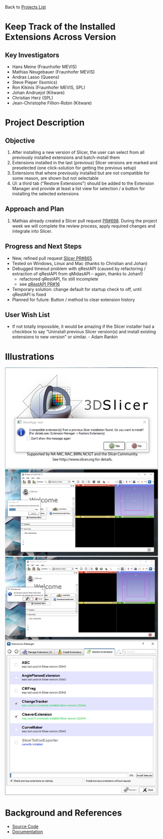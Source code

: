 Back to [Projects List](../../README.md#ProjectsList)

# Keep Track of the Installed Extensions Across Version

## Key Investigators

- Hans Meine (Fraunhofer MEVIS)
- Mathias Neugebauer (Fraunhofer MEVIS)
- Andras Lasso (Queens)
- Steve Pieper (Isomics)
- Ron Kikinis (Fraunhofer MEVIS, SPL)
- Johan Andruejol (Kitware)
- Christian Herz (SPL)
- Jean-Christophe Fillion-Robin (Kitware)

# Project Description

## Objective

1. After installing a new version of Slicer, the user can select from all previously installed extensions
   and batch-install them
1. Extensions installed in the last (previous) Slicer versions are marked and preselected
   (one click-solution for getting the previous setup)
1. Extensions that where previously installed but are not compatible for some reason, are shown but not selectable
1. UI: a third tab ("Restore Extensions") should be added to the Extension Manager and provide at least a list
   view for selection / a button for installing the selected extensions

## Approach and Plan

1. Mathias already created a Slicer pull request [PR#698](https://github.com/Slicer/Slicer/pull/698). During the project week
   we will complete the review process, apply required changes and integrate into Slicer.

## Progress and Next Steps

- New, refined pull request [Slicer PR#865](https://github.com/Slicer/Slicer/pull/865)
- Tested on Windows, Linux and Mac (thanks to Christian and Johan)
- Debugged timeout problem with qRestAPI (caused by refactoring /
  extraction of qRestAPI from qMidasAPI – again, thanks to Johan!)
  - refactored qRestAPI, fix still incomplete
  - see [qRestAPI PR#16](https://github.com/commontk/qRestAPI/pull/16)
- Temporary solution: change default for startup check to off, until
  qRestAPI is fixed
- Planned for future: Button / method to clear extension history

## User Wish List
* If not totally impossible, it would be amazing if the Slicer installer had a checkbox to say "Uninstall previous Slicer version(s) and install existing extensions to new version" or similar. - Adam Rankin

# Illustrations

<!--Add pictures and links to videos that demonstrate what has been accomplished.-->

![](1_Extension_check_on_startup.png)
![](2_Extension_installation_progress_startup.png)
![](3_Restart_confirm_after_extension_installation_on_startup.png)
![](4_Extension_restore_widget_interface.png)


# Background and References

<!--Use this space for information that may help people better understand your project, like links to papers, source code, or data.-->

- [Source Code](https://github.com/Slicer/Slicer/pull/698)
- [Documentation](https://www.slicer.org/wiki/Documentation/Labs/AutomaticUpdateAndInstallationFramework)
